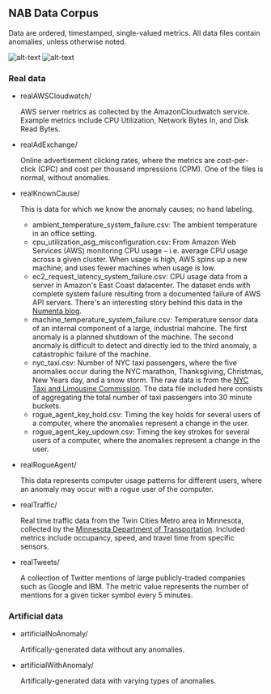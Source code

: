 NAB Data Corpus
---

Data are ordered, timestamped, single-valued metrics. All data files contain anomalies, unless otherwise noted.

![alt-text](https://encrypted-tbn0.gstatic.com/images?q=tbn:ANd9GcTwdBD5yk6cP2jI6Y4Ix5V2nEG0FXhbbQUXbA&usqp=CAU)
![alt-text](https://encrypted-tbn0.gstatic.com/images?q=tbn:ANd9GcSOLXbI5mWy3o5pOGmJjlkicP1Gtx7z4pWWAw&usqp=CAU)
### Real data
- realAWSCloudwatch/

	AWS server metrics as collected by the AmazonCloudwatch service. Example metrics include CPU Utilization, Network Bytes In, and Disk Read Bytes.

- realAdExchange/
	
	Online advertisement clicking rates, where the metrics are cost-per-click (CPC) and cost per thousand impressions (CPM). One of the files is normal, without anomalies.
	
- realKnownCause/

	This is data for which we know the anomaly causes; no hand labeling.
	
	- ambient_temperature_system_failure.csv: The ambient temperature in an office
	setting.
	- cpu_utilization_asg_misconfiguration.csv: From Amazon Web Services (AWS)
	monitoring CPU usage – i.e. average CPU usage across a given cluster. When
	usage is high, AWS spins up a new machine, and uses fewer machines when usage
	is low.
	- ec2_request_latency_system_failure.csv: CPU usage data from a server in
	Amazon's East Coast datacenter. The dataset ends with complete system failure
	resulting from a documented failure of AWS API servers. There's an interesting
	story behind this data in the [Numenta
	blog](http://numenta.com/blog/anomaly-of-the-week.html).
	- machine_temperature_system_failure.csv: Temperature sensor data of an
	internal component of a large, industrial mahcine. The first anomaly is a
	planned shutdown of the machine. The second anomaly is difficult to detect and
	directly led to the third anomaly, a catastrophic failure of the machine.
	- nyc_taxi.csv: Number of NYC taxi passengers, where the five anomalies occur
	during the NYC marathon, Thanksgiving, Christmas, New Years day, and a snow
	storm. The raw data is from the [NYC Taxi and Limousine Commission](http://www.nyc.gov/html/tlc/html/about/trip_record_data.shtml).
	The data file included here consists of aggregating the total number of
	taxi passengers into 30 minute buckets.
	- rogue_agent_key_hold.csv: Timing the key holds for several users of a
	computer, where the anomalies represent a change in the user.
	- rogue_agent_key_updown.csv: Timing the key strokes for several users of a
	computer, where the anomalies represent a change in the user.

- realRogueAgent/

	This data represents computer usage patterns for different users, where an
	anomaly may occur with a rogue user of the computer.

- realTraffic/

	Real time traffic data from the Twin Cities Metro area in Minnesota, collected
	by the
	[Minnesota Department of Transportation](http://www.dot.state.mn.us/tmc/trafficinfo/developers.html).
	Included metrics include occupancy, speed, and travel time from specific
	sensors.

- realTweets/

	A collection of Twitter mentions of large publicly-traded companies
	such as Google and IBM. The metric value represents the number of mentions
	for a given ticker symbol every 5 minutes.


### Artificial data

- artificialNoAnomaly/

	Artifically-generated data without any anomalies.

- artificialWithAnomaly/

	Artifically-generated data with varying types of anomalies.
